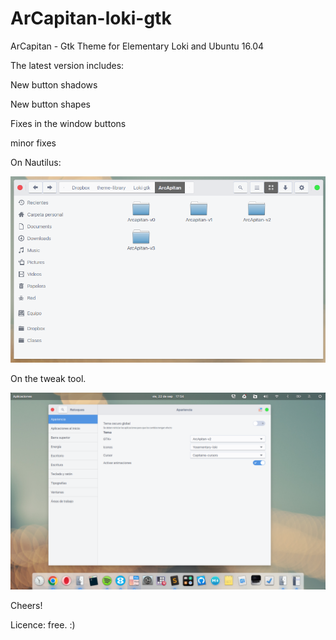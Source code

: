 # ArCapitan-loki-gtk
ArCapitan - Gtk Theme for Elementary Loki and Ubuntu 16.04



The latest version includes:

New button shadows

New button shapes

Fixes in the window buttons

minor fixes



On Nautilus:

![Captura realizada el 2017-09-22 17.55.25](https://raw.githubusercontent.com/rhoconlinux/arcapitan-loki-gtk/master/shot-arcapitan0.png)

On the tweak tool.

![Captura realizada el 2017-09-22 17.55.25](https://raw.githubusercontent.com/rhoconlinux/arcapitan-loki-gtk/master/shot-arcapitan1.png)





Cheers!



Licence: free. :)



